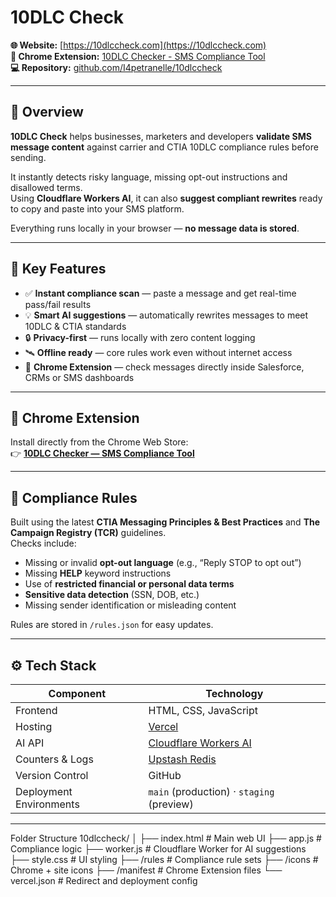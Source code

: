 ﻿# 10DLC Check

**🌐 Website:** [https://10dlccheck.com](https://10dlccheck.com)  
**🧩 Chrome Extension:** [10DLC Checker - SMS Compliance Tool](https://chromewebstore.google.com/detail/ihjdlojfbdminclolkfkblmdlbjlbbhk?utm_source=item-share-cb)  
**💻 Repository:** [github.com/I4petranelle/10dlccheck](https://github.com/I4petranelle/10dlccheck)

---

## 📱 Overview

**10DLC Check** helps businesses, marketers and developers **validate SMS message content** against carrier and CTIA 10DLC compliance rules before sending.

It instantly detects risky language, missing opt-out instructions and disallowed terms.  
Using **Cloudflare Workers AI**, it can also **suggest compliant rewrites** ready to copy and paste into your SMS platform.

Everything runs locally in your browser — **no message data is stored**.

---

## 🚀 Key Features

- ✅ **Instant compliance scan** — paste a message and get real-time pass/fail results  
- 💡 **Smart AI suggestions** — automatically rewrites messages to meet 10DLC & CTIA standards  
- 🔒 **Privacy-first** — runs locally with zero content logging  
- 🛰️ **Offline ready** — core rules work even without internet access  
- 🧩 **Chrome Extension** — check messages directly inside Salesforce, CRMs or SMS dashboards  

---

## 🧩 Chrome Extension

Install directly from the Chrome Web Store:  
👉 **[10DLC Checker — SMS Compliance Tool](https://chromewebstore.google.com/detail/ihjdlojfbdminclolkfkblmdlbjlbbhk?utm_source=item-share-cb)**  


---

## 🧠 Compliance Rules

Built using the latest **CTIA Messaging Principles & Best Practices** and **The Campaign Registry (TCR)** guidelines.  
Checks include:
- Missing or invalid **opt-out language** (e.g., “Reply STOP to opt out”)  
- Missing **HELP** keyword instructions  
- Use of **restricted financial or personal data terms**  
- **Sensitive data detection** (SSN, DOB, etc.)  
- Missing sender identification or misleading content  

Rules are stored in `/rules.json` for easy updates.

---

## ⚙️ Tech Stack

| Component | Technology |
|------------|-------------|
| Frontend | HTML, CSS, JavaScript |
| Hosting | [Vercel](https://vercel.com) |
| AI API | [Cloudflare Workers AI](https://developers.cloudflare.com/workers-ai/) |
| Counters & Logs | [Upstash Redis](https://upstash.com) |
| Version Control | GitHub |
| Deployment Environments | `main` (production) · `staging` (preview) |

---
Folder Structure
10dlccheck/
│
├── index.html          # Main web UI
├── app.js              # Compliance logic
├── worker.js           # Cloudflare Worker for AI suggestions
├── style.css           # UI styling
├── /rules              # Compliance rule sets
├── /icons              # Chrome + site icons
├── /manifest           # Chrome Extension files
└── vercel.json         # Redirect and deployment config


